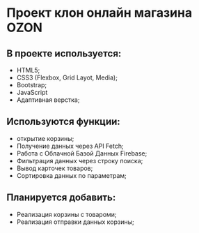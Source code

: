 # Проект клон онлайн магазина OZON

## В проекте используется:

- HTML5;
- CSS3 (Flexbox, Grid Layot, Media);
- Bootstrap;
- JavaScript
- Адаптивная верстка;

## Используются функции:

- открытие корзины;
- Получение данных через API Fetch;
- Работа с Облачной Базой Данных Firebase;
- Фильтрация данных через строку поиска;
- Вывод карточек товаров;
- Сортировка данных по параметрам;

## Планируется добавить:

- Реализация корзины с товароми;
- Реализация отправки данных корзины;
